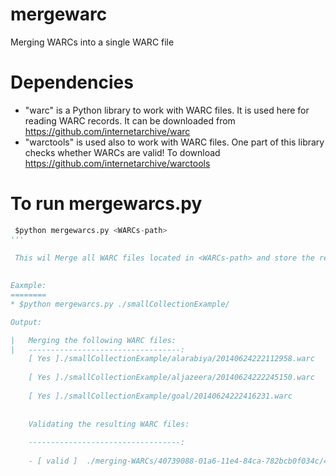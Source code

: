 mergewarc
=========

Merging WARCs into a single WARC file


Dependencies
==================

* "warc" is a Python library to work with WARC files. It is used here for reading WARC records.
       It can be downloaded from https://github.com/internetarchive/warc
* "warctools" is used also to work with WARC files. One part of this library checks whether WARCs are valid!
       To download https://github.com/internetarchive/warctools

To run mergewarcs.py
=====================
```python
 $python mergewarcs.py <WARCs-path>
'''

 This wil Merge all WARC files located in <WARCs-path> and store the result in ./merging-WARCs/. The program will check whether the resulting WARCs are valid!
 
		
Eaxmple:
========
* $python mergewarcs.py ./smallCollectionExample/

Output:

|	Merging the following WARC files: 
|	----------------------------------: 
	[ Yes ]./smallCollectionExample/alarabiya/20140624222112958.warc
	
	[ Yes ]./smallCollectionExample/aljazeera/20140624222245150.warc
	
	[ Yes ]./smallCollectionExample/goal/20140624222416231.warc
	
	
	Validating the resulting WARC files: 
	
	----------------------------------: 
	
	- [ valid ]  ./merging-WARCs/40739088-01a6-11e4-84ca-782bcb0f034c/4073f352-01a6-11e4-84ca-782bcb0f034c.warc
	